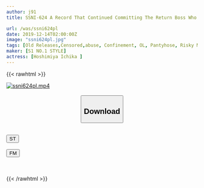 ```yaml
---
author: j91
title: SSNI-624 A Record That Continued Committing The Return Boss Who Left The Company Three Years Ago At A Business Hotel For 3 Days Ichika Hoshimiya

url: /was/ssni624pl
date: 2019-12-14T02:00:00Z
image: "ssni624pl.jpg"
tags: [Old Releases,Censored,abuse, Confinement, OL, Pantyhose, Risky Mosaic, Tall ]
maker: [S1 NO.1 STYLE]
actress: [Hoshimiya Ichika ]
---
```



{{< rawhtml >}}

<div class="video" data-videoid="w6JQd4mLljFJwrY">
    <a href="javascript:;">
        <img src="/was/ssni624pl/ssni624pl.jpg" width="WIDTH" height="HEIGHT" alt="ssni624pl.mp4" loading="lazy">
    </a>
</div>

<script type="text/javascript" src="https://j91.asia/asset/on-demand-st.js"></script>

<br>
  <link rel="stylesheet" href="https://j91.asia/asset/bs5.css">
  
  <center>
  <button class="btn btn-primary" type="button" data-bs-toggle="collapse" data-bs-target=".multi-collapse" aria-expanded="false" aria-controls="multiCollapseExample1 multiCollapseExample2"><h2>Download</h2></button></center>
</p>
<div class="row">
  <div class="col">
    <div class="collapse multi-collapse" id="multiCollapseExample1">
      <div class="card card-body">
	      	      <br>
<div class="buttons">  
<a href="https://streamtape.to/v/w6JQd4mLljFJwrY" target="_blank"><button class="btn-hover color-3"><i class="fa fa-download"></i> ST</button></a></div>
    </div>
  </div>
</div>
  <div class="col">
    <div class="collapse multi-collapse" id="multiCollapseExample2">
      <div class="card card-body">
	      <br>
<div class="buttons">
    <a href="https://filemoon.sx/d/r3e4uc1yaj18" target="_blank"><button class="btn-hover color-8"><i class="fa fa-download"></i> FM</button></a></div>
<br><br>
      </div>
    </div>
  </div>
</div>

{{< /rawhtml >}}
